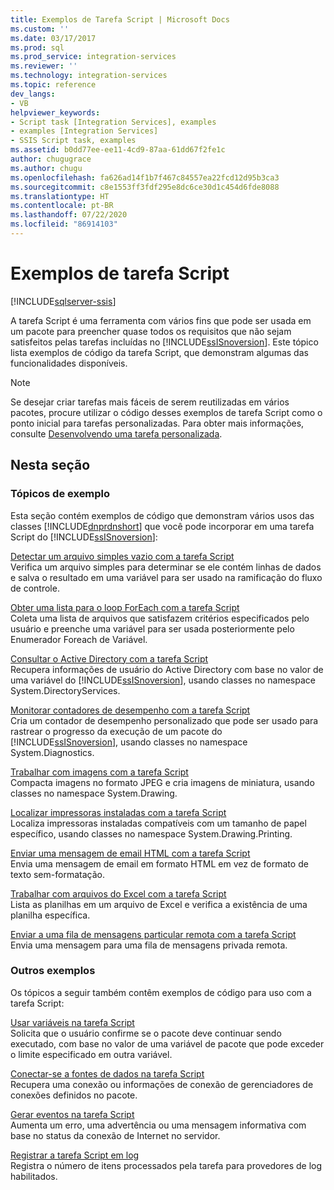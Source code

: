 ```yaml
---
title: Exemplos de Tarefa Script | Microsoft Docs
ms.custom: ''
ms.date: 03/17/2017
ms.prod: sql
ms.prod_service: integration-services
ms.reviewer: ''
ms.technology: integration-services
ms.topic: reference
dev_langs:
- VB
helpviewer_keywords:
- Script task [Integration Services], examples
- examples [Integration Services]
- SSIS Script task, examples
ms.assetid: b0dd77ee-ee11-4cd9-87aa-61dd67f2fe1c
author: chugugrace
ms.author: chugu
ms.openlocfilehash: fa626ad14f1b7f467c84557ea22fcd12d95b3ca3
ms.sourcegitcommit: c8e1553ff3fdf295e8dc6ce30d1c454d6fde8088
ms.translationtype: HT
ms.contentlocale: pt-BR
ms.lasthandoff: 07/22/2020
ms.locfileid: "86914103"
---
```

# <a name="script-task-examples"></a>Exemplos de tarefa Script

[!INCLUDE[sqlserver-ssis](../../includes/applies-to-version/sqlserver-ssis.md)]


  A tarefa Script é uma ferramenta com vários fins que pode ser usada em um pacote para preencher quase todos os requisitos que não sejam satisfeitos pelas tarefas incluídas no [!INCLUDE[ssISnoversion](../../includes/ssisnoversion-md.md)]. Este tópico lista exemplos de código da tarefa Script, que demonstram algumas das funcionalidades disponíveis.  
  
> [!NOTE]  
>  Se desejar criar tarefas mais fáceis de serem reutilizadas em vários pacotes, procure utilizar o código desses exemplos de tarefa Script como o ponto inicial para tarefas personalizadas. Para obter mais informações, consulte [Desenvolvendo uma tarefa personalizada](../../integration-services/extending-packages-custom-objects/task/developing-a-custom-task.md).  
  
## <a name="in-this-section"></a>Nesta seção  
  
### <a name="example-topics"></a>Tópicos de exemplo  
 Esta seção contém exemplos de código que demonstram vários usos das classes [!INCLUDE[dnprdnshort](../../includes/dnprdnshort-md.md)] que você pode incorporar em uma tarefa Script do [!INCLUDE[ssISnoversion](../../includes/ssisnoversion-md.md)]:  
  
 [Detectar um arquivo simples vazio com a tarefa Script](../../integration-services/extending-packages-scripting-task-examples/detecting-an-empty-flat-file-with-the-script-task.md)  
 Verifica um arquivo simples para determinar se ele contém linhas de dados e salva o resultado em uma variável para ser usado na ramificação do fluxo de controle.  
  
 [Obter uma lista para o loop ForEach com a tarefa Script](../../integration-services/extending-packages-scripting-task-examples/gathering-a-list-for-the-foreach-loop-with-the-script-task.md)  
 Coleta uma lista de arquivos que satisfazem critérios especificados pelo usuário e preenche uma variável para ser usada posteriormente pelo Enumerador Foreach de Variável.  
  
 [Consultar o Active Directory com a tarefa Script](../../integration-services/extending-packages-scripting-task-examples/querying-the-active-directory-with-the-script-task.md)  
 Recupera informações de usuário do Active Directory com base no valor de uma variável do [!INCLUDE[ssISnoversion](../../includes/ssisnoversion-md.md)], usando classes no namespace System.DirectoryServices.  
  
 [Monitorar contadores de desempenho com a tarefa Script](../../integration-services/extending-packages-scripting-task-examples/monitoring-performance-counters-with-the-script-task.md)  
 Cria um contador de desempenho personalizado que pode ser usado para rastrear o progresso da execução de um pacote do [!INCLUDE[ssISnoversion](../../includes/ssisnoversion-md.md)], usando classes no namespace System.Diagnostics.  
  
 [Trabalhar com imagens com a tarefa Script](../../integration-services/extending-packages-scripting-task-examples/working-with-images-with-the-script-task.md)  
 Compacta imagens no formato JPEG e cria imagens de miniatura, usando classes no namespace System.Drawing.  
  
 [Localizar impressoras instaladas com a tarefa Script](../../integration-services/extending-packages-scripting-task-examples/finding-installed-printers-with-the-script-task.md)  
 Localiza impressoras instaladas compatíveis com um tamanho de papel específico, usando classes no namespace System.Drawing.Printing.  
  
 [Enviar uma mensagem de email HTML com a tarefa Script](../../integration-services/extending-packages-scripting-task-examples/sending-an-html-mail-message-with-the-script-task.md)  
 Envia uma mensagem de email em formato HTML em vez de formato de texto sem-formatação.  
  
 [Trabalhar com arquivos do Excel com a tarefa Script](../../integration-services/extending-packages-scripting-task-examples/working-with-excel-files-with-the-script-task.md)  
 Lista as planilhas em um arquivo de Excel e verifica a existência de uma planilha específica.  
  
 [Enviar a uma fila de mensagens particular remota com a tarefa Script](../../integration-services/extending-packages-scripting-task-examples/sending-to-a-remote-private-message-queue-with-the-script-task.md)  
 Envia uma mensagem para uma fila de mensagens privada remota.  
  
### <a name="other-examples"></a>Outros exemplos  
 Os tópicos a seguir também contêm exemplos de código para uso com a tarefa Script:  
  
 [Usar variáveis na tarefa Script](../../integration-services/extending-packages-scripting/task/using-variables-in-the-script-task.md)  
 Solicita que o usuário confirme se o pacote deve continuar sendo executado, com base no valor de uma variável de pacote que pode exceder o limite especificado em outra variável.  
  
 [Conectar-se a fontes de dados na tarefa Script](../../integration-services/extending-packages-scripting/task/connecting-to-data-sources-in-the-script-task.md)  
 Recupera uma conexão ou informações de conexão de gerenciadores de conexões definidos no pacote.  
  
 [Gerar eventos na tarefa Script](../../integration-services/extending-packages-scripting/task/raising-events-in-the-script-task.md)  
 Aumenta um erro, uma advertência ou uma mensagem informativa com base no status da conexão de Internet no servidor.  
  
 [Registrar a tarefa Script em log](../../integration-services/extending-packages-scripting/task/logging-in-the-script-task.md)  
 Registra o número de itens processados pela tarefa para provedores de log habilitados.  
  
  
